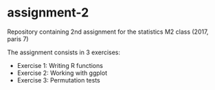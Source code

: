 # assignment-2
Repository containing 2nd assignment for the statistics M2 class (2017, paris 7)


The assignment consists in 3 exercises:

+ Exercise 1: Writing R functions
+ Exercise 2: Working with ggplot
+ Exercise 3: Permutation tests
